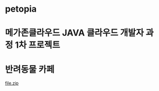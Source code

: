 # petopia
# 메가존클라우드 JAVA 클라우드 개발자 과정 1차 프로젝트
# 반려동물 카페

[file.zip](https://github.com/Fidget278/petopia/files/10377919/file.zip)
